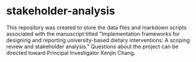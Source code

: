 # stakeholder-analysis
This repository was created to store the data files and markdown scripts associated with the manuscript titled "Implementation frameworks for designing and reporting university-based dietary interventions: A scoping review and stakeholder analysis." Questions about the project can be directed toward Principal Investigator Kenjin Chang.
